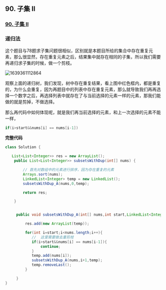 ## 90. 子集 II

### [90. 子集 II](https://leetcode-cn.com/problems/subsets-ii/)

### 递归法

这个题目与78题求子集问题很相似，区别就是本题目所给的集合中存在重复元素，那么很显然，存在重复元素之后，结果集中就存在相同的子集，所以我们需要再递归求子集的时候，做一个剪枝。

![1639361112864](https://tprzfbucket.oss-cn-beijing.aliyuncs.com/hadoop/202112/13/100513-397252.png)

观察上面的递归树，我们发现，树中存在重复结果，看上图中红色框内，都是重复的，为什么会重复，因为再题目中的列表中存在重复元素，那么就导致我们再再选择一个数字之后，再选择列表中就存在了与当前选择的元素一样的元素，那我们能做的就是剪掉，不做选择。

那么再代码中如何体现呢，就是我们再当前选择的元素，和上一次选择的元素不能一样，

~~~ java
if(i>start&&nums[i] == nums[i-1])
~~~

**完整代码**

~~~~ java
class Solution {

   List<List<Integer>> res = new ArrayList();
    public List<List<Integer>> subsetsWithDup(int[] nums) {

        // 首先对数组中的元素进行排序，因为存在重复的元素
        Arrays.sort(nums);
        LinkedList<Integer> temp = new LinkedList();
        subsetsWithDup_A(nums,0,temp);

        return res;

    }


     public void subsetsWithDup_A(int[] nums,int start,LinkedList<Integer> temp) {

         res.add(new ArrayList(temp));

         for(int i=start;i<nums.length;i++){
            //  这里需要做去重剪枝
            if(i>start&&nums[i] == nums[i-1]){
                continue;
            }
            temp.add(nums[i]);
            subsetsWithDup_A(nums,i+1,temp);
            temp.removeLast();
         }

     }
}
~~~~


